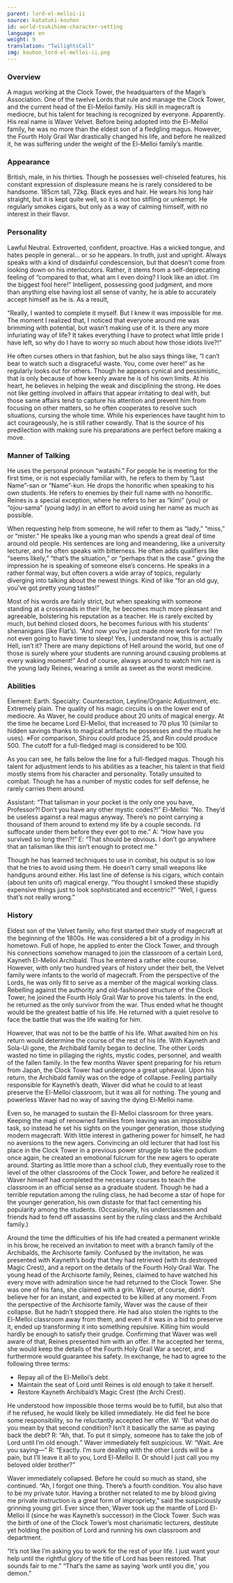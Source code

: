 ```yaml
---
parent: lord-el-melloi-ii
source: katatuki-kouhon
id: world-tsukihime-character-setting
language: en
weight: 9
translation: "TwilightsCall"
img: kouhon_lord-el-melloi-ii.png
---
```


### Overview

A magus working at the Clock Tower, the headquarters of the Mage’s Association.
One of the twelve Lords that rule and manage the Clock Tower, and the current head of the El-Melloi family. His skill in magecraft is mediocre, but his talent for teaching is recognized by everyone. Apparently.
His real name is Waver Velvet. Before being adopted into the El-Melloi family, he was no more than the eldest son of a fledgling magus. However, the Fourth Holy Grail War drastically changed his life, and before he realized it, he was suffering under the weight of the El-Melloi family’s mantle.

### Appearance

British, male, in his thirties.
Though he possesses well-chiseled features, his constant expression of displeasure means he is rarely considered to be handsome.
185cm tall, 72kg. Black eyes and hair.
He wears his long hair straight, but it is kept quite well, so it is not too stifling or unkempt. He regularly smokes cigars, but only as a way of calming himself, with no interest in their flavor.

### Personality

Lawful Neutral.
Extroverted, confident, proactive.
Has a wicked tongue, and hates people in general… or so he appears. In truth, just and upright.
Always speaks with a kind of disdainful condescension, but that doesn’t come from looking down on his interlocutors. Rather, it stems from a self-deprecating feeling of “compared to that, what am I even doing? I look like an idiot. I’m the biggest fool here!” Intelligent, possessing good judgment, and more than anything else having lost all sense of vanity, he is able to accurately accept himself as he is. As a result,

“Really, I wanted to complete it myself. But I knew it was impossible for me. The moment I realized that, I noticed that everyone around me was brimming with potential, but wasn’t making use of it. Is there any more infuriating way of life? It takes everything I have to protect what little pride I have left, so why do I have to worry so much about how those idiots live?!”

He often curses others in that fashion, but he also says things like, “I can’t bear to watch such a disgraceful waste. You, come over here!” as he regularly looks out for others.
Though he appears cynical and pessimistic, that is only because of how keenly aware he is of his own limits. At his heart, he believes in helping the weak and disciplining the strong. He does not like getting involved in affairs that appear irritating to deal with, but those same affairs tend to capture his attention and prevent him from focusing on other matters, so he often cooperates to resolve such situations, cursing the whole time. While his experiences have taught him to act courageously, he is still rather cowardly. That is the source of his predilection with making sure his preparations are perfect before making a move.

### Manner of Talking

He uses the personal pronoun “watashi.”
For people he is meeting for the first time, or is not especially familiar with, he refers to them by “Last Name”-san or “Name”-kun. He drops the honorific when speaking to his own students. He refers to enemies by their full name with no honorific.
Reines is a special exception, where he refers to her as “kimi” (you) or “ojou-sama” (young lady) in an effort to avoid using her name as much as possible.

When requesting help from someone, he will refer to them as “lady,” “miss,” or “mister.”
He speaks like a young man who spends a great deal of time around old people. His sentences are long and meandering, like a university lecturer, and he often speaks with bitterness. He often adds qualifiers like “seems likely,” “that’s the situation,” or “perhaps that is the case.” giving the impression he is speaking of someone else’s concerns.
He speaks in a rather formal way, but often covers a wide array of topics, regularly diverging into talking about the newest things. Kind of like “for an old guy, you’ve got pretty young tastes!”

Most of his words are fairly strict, but when speaking with someone standing at a crossroads in their life, he becomes much more pleasant and agreeable, bolstering his reputation as a teacher. He is rarely excited by much, but behind closed doors, he becomes furious with his students’ shenanigans (like Flat’s).
“And now you’ve just made more work for me! I’m not even going to have time to sleep! Yes, I understand now, this is actually Hell, isn’t it? There are many depictions of Hell around the world, but one of those is surely where your students are running around causing problems at every waking moment!”
And of course, always around to watch him rant is the young lady Reines, wearing a smile as sweet as the worst medicine.

### Abilities

Element: Earth.
Specialty: Counteraction, Leyline/Organic Adjustment, etc. Extremely plain.
The quality of his magic circuits is on the lower end of mediocre. As Waver, he could produce about 20 units of magical energy. At the time he became Lord El-Melloi, that increased to 70 plus 10 (similar to hidden savings thanks to magical artifacts he possesses and the rituals he uses).
※For comparison, Shirou could produce 25, and Rin could produce 500. The cutoff for a full-fledged magi is considered to be 100.

As you can see, he falls below the line for a full-fledged magus. Though his talent for adjustment lends to his abilities as a teacher, his talent in that field mostly stems from his character and personality.
Totally unsuited to combat. Though he has a number of mystic codes for self defense, he rarely carries them around.

Assistant: “That talisman in your pocket is the only one you have, Professor?! Don’t you have any other mystic codes?!”
El-Melloi: “No. They’d be useless against a real magus anyway. There’s no point carrying a thousand of them around to extend my life by a couple seconds. I’d suffocate under them before they ever got to me.”
A: “How have you survived so long then?!”
E: “That should be obvious. I don’t go anywhere that an talisman like this isn’t enough to protect me.”

Though he has learned techniques to use in combat, his output is so low that he tries to avoid using them. He doesn’t carry small weapons like handguns around either. His last line of defense is his cigars, which contain (about ten units of) magical energy.
“You thought I smoked these stupidly expensive things just to look sophisticated and eccentric?”
“Well, I guess that’s not really wrong.”

### History

Eldest son of the Velvet family, who first started their study of magecraft at the beginning of the 1800s. He was considered a bit of a prodigy in his hometown.
Full of hope, he applied to enter the Clock Tower, and through his connections somehow managed to join the classroom of a certain Lord, Kayneth El-Melloi Archibald. Thus he entered a rather elite course.
However, with only two hundred years of history under their belt, the Velvet family were infants to the world of magecraft. From the perspective of the Lords, he was only fit to serve as a member of the magical working class.
Rebelling against the authority and old-fashioned structure of the Clock Tower, he joined the Fourth Holy Grail War to prove his talents. In the end, he returned as the only survivor from the war. Thus ended what he thought would be the greatest battle of his life. He returned with a quiet resolve to face the battle that was the life waiting for him.

However, that was not to be the battle of his life. What awaited him on his return would determine the course of the rest of his life. With Kayneth and Sola-Ui gone, the Archibald family began to decline. The other Lords wasted no time in pillaging the rights, mystic codes, personnel, and wealth of the fallen family. In the few months Waver spent preparing for his return from Japan, the Clock Tower had undergone a great upheaval.
Upon his return, the Archibald family was on the edge of collapse. Feeling partially responsible for Kayneth’s death, Waver did what he could to at least preserve the El-Melloi classroom, but it was all for nothing. The young and powerless Waver had no way of saving the dying El-Melloi name.

Even so, he managed to sustain the El-Melloi classroom for three years. Keeping the magi of renowned families from leaving was an impossible task, so instead he set his sights on the younger generation, those studying modern magecraft. With little interest in gathering power for himself, he had no aversions to the new agers. Convincing an old lecturer that had lost his place in the Clock Tower in a previous power struggle to take the podium once again, he created an emotional fulcrum for the new agers to operate around.
Starting as little more than a school club, they eventually rose to the level of the other classrooms of the Clock Tower, and before he realized it Waver himself had completed the necessary courses to teach the classroom in an official sense as a graduate student.
Though he had a terrible reputation among the ruling class, he had become a star of hope for the younger generation, his own distaste for that fact cementing his popularity among the students. (Occasionally, his underclassmen and friends had to fend off assassins sent by the ruling class and the Archibald family.)

Around the time the difficulties of his life had created a permanent wrinkle in his brow, he received an invitation to meet with a branch family of the Archibalds, the Archisorte family. Confused by the invitation, he was presented with Kayneth’s body that they had retrieved (with its destroyed Magic Crest), and a report on the details of the Fourth Holy Grail War. The young head of the Archisorte family, Reines, claimed to have watched his every move with admiration since he had returned to the Clock Tower. She was one of his fans, she claimed with a grin.
Waver, of course, didn’t believe her for an instant, and expected to be killed at any moment. From the perspective of the Archisorte family, Waver was the cause of their collapse. But he hadn’t stopped there. He had also stolen the rights to the El-Melloi classroom away from them, and even if it was in a bid to preserve it, ended up transforming it into something repulsive. Killing him would hardly be enough to satisfy their grudge.
Confirming that Waver was well aware of that, Reines presented him with an offer. If he accepted her terms, she would keep the details of the Fourth Holy Grail War a secret, and furthermore would guarantee his safety. In exchange, he had to agree to the following three terms:

* Repay all of the El-Melloi’s debt.
* Maintain the seat of Lord until Reines is old enough to take it herself.
* Restore Kayneth Archibald’s Magic Crest (the Archi Crest).

He understood how impossible those terms would be to fulfill, but also that if he refused, he would likely be killed immediately. He did feel he bore some responsibility, so he reluctantly accepted her offer.
W: “But what do you mean by that second condition? Isn’t it basically the same as paying back the debt?
R: “Ah, that. To put it simply, someone has to take the job of Lord until I’m old enough.”
Waver immediately felt suspicious.
W: “Wait. Are you saying—”
R: “Exactly. I’m sure dealing with the other Lords will be a pain, but I’ll leave it all to you, Lord El-Melloi II. Or should I just call you my beloved older brother?”

Waver immediately collapsed. Before he could so much as stand, she continued.
“Ah, I forgot one thing. There’s a fourth condition. You also have to be my private tutor. Having a brother not related to me by blood giving me private instruction is a great form of impropriety,” said the suspiciously grinning young girl.
Ever since then, Waver took up the mantle of Lord El-Melloi II (since he was Kayneth’s successor) in the Clock Tower. Such was the birth of one of the Clock Tower’s most charismatic lecturers, destitute yet holding the position of Lord and running his own classroom and department.

“It’s not like I’m asking you to work for the rest of your life. I just want your help until the rightful glory of the title of Lord has been restored. That sounds fair to me.”
“That’s the same as saying ‘work until you die,’ you demon.”
